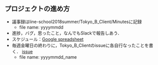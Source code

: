 ## プロジェクトの進め方
+ 議事録はline-school2018summer/Tokyo_B_Client/Minutesに記録
  + file name: yyyymmdd
+ 進捗，バグ，思ったこと，なんでもSlackで報告しあう．
+ スケジュール：[Google spreadsheet](https://docs.google.com/spreadsheets/d/1ArUzXXyipl8atcFYRJ_uwFQcKMf-7VYzmrO3rJgKhJI/edit#gid=872762068)
+ 毎週金曜日の終わりに，Tokyo_B_Clientのissueに各自行なったことを書く． [issue](https://github.com/line-school2018summer/Tokyo_B_Client/issues)
  + file name: yyyymmdd_name
